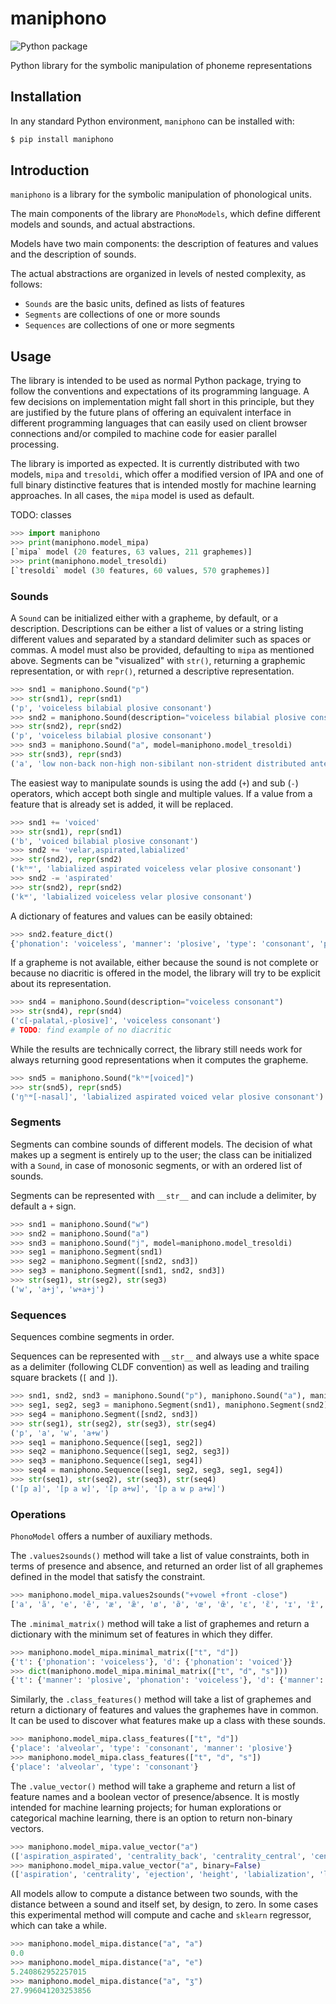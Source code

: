 # maniphono

![Python package](https://github.com/tresoldi/maniphono/workflows/Python%20package/badge.svg)

Python library for the symbolic manipulation of phoneme representations

## Installation

In any standard Python environment, `maniphono` can be installed with:

```bash
$ pip install maniphono
```

## Introduction

`maniphono` is a library for the symbolic manipulation of phonological units.

The main components of the library are `PhonoModels`, which define different models and
sounds, and actual abstractions.

Models have two main components: the description of features and values and the
description of sounds.

The actual abstractions are organized in levels of nested complexity, as follows:

  - `Sounds` are the basic units, defined as lists of features
  -  `Segments` are collections of one or more sounds
  - `Sequences` are collections of one or more segments

## Usage

The library is intended to be used as normal Python package, trying to follow the
conventions and expectations of its programming language. A few decisions on
implementation might fall short in this principle, but they are justified by the future
plans of offering an equivalent interface in different programming languages that can
easily used on client browser connections and/or compiled to machine code for easier
parallel processing.

The library is imported as expected. It is currently distributed with two models,
`mipa` and `tresoldi`, which offer a modified version of IPA and one of full binary
distinctive features that is intended mostly for machine learning approaches. In all
cases, the `mipa` model is used as default.

TODO: classes
```python
>>> import maniphono
>>> print(maniphono.model_mipa)
[`mipa` model (20 features, 63 values, 211 graphemes)]
>>> print(maniphono.model_tresoldi)
[`tresoldi` model (30 features, 60 values, 570 graphemes)]
```

### Sounds

A `Sound` can be initialized either with a grapheme, by default, or a description.
Descriptions can be either a list of values or a string listing different values and
separated by a standard delimiter such as spaces or commas. A model must also be
provided, defaulting to `mipa` as mentioned above. Segments can be "visualized"
with `str()`, returning a graphemic representation, or with `repr()`, returned a
descriptive representation.

```python
>>> snd1 = maniphono.Sound("p")
>>> str(snd1), repr(snd1)
('p', 'voiceless bilabial plosive consonant')
>>> snd2 = maniphono.Sound(description="voiceless bilabial plosive consonant")
>>> str(snd2), repr(snd2)
('p', 'voiceless bilabial plosive consonant')
>>> snd3 = maniphono.Sound("a", model=maniphono.model_tresoldi)
>>> str(snd3), repr(snd3)
('a', 'low non-back non-high non-sibilant non-strident distributed anterior non-constricted non-spread voice dorsal non-labial non-click coronal place non-lateral laryngeal syllabic tense non-consonantal non-nasal approximant continuant sonorant')
```

The easiest way to manipulate sounds is using the add (`+`) and sub (`-`) operators, which
accept both single and multiple values. If a value from a feature that
is already set is added, it will be replaced.

```python
>>> snd1 += 'voiced'
>>> str(snd1), repr(snd1)
('b', 'voiced bilabial plosive consonant')
>>> snd2 += 'velar,aspirated,labialized'
>>> str(snd2), repr(snd2)
('kʰʷ', 'labialized aspirated voiceless velar plosive consonant')
>>> snd2 -= 'aspirated'
>>> str(snd2), repr(snd2)
('kʷ', 'labialized voiceless velar plosive consonant')
```

A dictionary of features and values can be easily obtained:

```python
>>> snd2.feature_dict()
{'phonation': 'voiceless', 'manner': 'plosive', 'type': 'consonant', 'place': 'velar', 'labialization': 'labialized'}
```

If a grapheme is not available, either because the sound is not complete or because no
diacritic is offered in the model, the library will try to be explicit about its
representation.

```python
>>> snd4 = maniphono.Sound(description="voiceless consonant")
>>> str(snd4), repr(snd4)
('c[-palatal,-plosive]', 'voiceless consonant')
# TODO: find example of no diacritic
```

While the results are technically correct, the library still needs work for
always returning good representations when it computes the grapheme.

```python
>>> snd5 = maniphono.Sound("kʰʷ[voiced]")
>>> str(snd5), repr(snd5)
('ŋʰʷ[-nasal]', 'labialized aspirated voiced velar plosive consonant')
```

### Segments

Segments can combine sounds of different models. The decision of what makes up a
segment is entirely up to the user; the class can be initialized with a `Sound`,
in case of monosonic segments, or with an ordered list of sounds.

Segments can be represented with `__str__` and can include a delimiter, by default
a `+` sign.

```python
>>> snd1 = maniphono.Sound("w")
>>> snd2 = maniphono.Sound("a")
>>> snd3 = maniphono.Sound("j", model=maniphono.model_tresoldi)
>>> seg1 = maniphono.Segment(snd1)
>>> seg2 = maniphono.Segment([snd2, snd3])
>>> seg3 = maniphono.Segment([snd1, snd2, snd3])
>>> str(seg1), str(seg2), str(seg3)
('w', 'a+j', 'w+a+j')
```

### Sequences

Sequences combine segments in order.

Sequences can be represented with `__str__` and always use a white space as a delimiter
(following CLDF convention) as well as leading and trailing square brackets (`[` and `]`).

```python
>>> snd1, snd2, snd3 = maniphono.Sound("p"), maniphono.Sound("a"), maniphono.Sound("w")
>>> seg1, seg2, seg3 = maniphono.Segment(snd1), maniphono.Segment(snd2), maniphono.Segment([snd3])
>>> seg4 = maniphono.Segment([snd2, snd3])
>>> str(seg1), str(seg2), str(seg3), str(seg4)
('p', 'a', 'w', 'a+w')
>>> seq1 = maniphono.Sequence([seg1, seg2])
>>> seq2 = maniphono.Sequence([seg1, seg2, seg3])
>>> seq3 = maniphono.Sequence([seg1, seg4])
>>> seq4 = maniphono.Sequence([seg1, seg2, seg3, seg1, seg4])
>>> str(seq1), str(seq2), str(seq3), str(seq4)
('[p a]', '[p a w]', '[p a+w]', '[p a w p a+w]')
```

### Operations

`PhonoModel` offers a number of auxiliary methods.

The `.values2sounds()` method will take a list of value constraints, both in terms of
presence and absence, and returned an order list of all graphemes defined in the model
that satisfy the constraint.

```python
>>> maniphono.model_mipa.values2sounds("+vowel +front -close")
['a', 'ã', 'e', 'ẽ', 'æ', 'æ̃', 'ø', 'ø̃', 'œ', 'œ̃', 'ɛ', 'ɛ̃', 'ɪ', 'ɪ̃', 'ɶ', 'ɶ̃', 'ʏ', 'ʏ̃']
```

The `.minimal_matrix()` method will take a list of graphemes and return a dictionary
with the minimum set of features in which they differ.

```python
>>> maniphono.model_mipa.minimal_matrix(["t", "d"])
{'t': {'phonation': 'voiceless'}, 'd': {'phonation': 'voiced'}}
>>> dict(maniphono.model_mipa.minimal_matrix(["t", "d", "s"]))
{'t': {'manner': 'plosive', 'phonation': 'voiceless'}, 'd': {'manner': 'plosive', 'phonation': 'voiced'}, 's': {'manner': 'fricative', 'phonation': 'voiceless'}}
```

Similarly, the `.class_features()` method will take a list of graphemes and return a
dictionary of features and values the graphemes have in common. It can be used to
discover what features make up a class with these sounds.

```python
>>> maniphono.model_mipa.class_features(["t", "d"])
{'place': 'alveolar', 'type': 'consonant', 'manner': 'plosive'}
>>> maniphono.model_mipa.class_features(["t", "d", "s"])
{'place': 'alveolar', 'type': 'consonant'}
```

The `.value_vector()` method will take a grapheme and return a list of feature names
and a boolean vector of presence/absence. It is mostly intended for machine learning
projects; for human explorations or categorical machine learning, there is an option
to return non-binary vectors.

```python
>>> maniphono.model_mipa.value_vector("a")
(['aspiration_aspirated', 'centrality_back', 'centrality_central', 'centrality_front', 'centrality_near-back', 'centrality_near-front', 'ejection_ejective', 'height_close', 'height_close-mid', 'height_mid', 'height_near-close', 'height_near-open', 'height_open', 'height_open-mid', 'labialization_labialized', 'laterality_lateral', 'length_half-long', 'length_long', 'manner_affricate', 'manner_approximant', 'manner_click', 'manner_flap', 'manner_fricative', 'manner_implosive', 'manner_plosive', 'manner_trill', 'nasality_nasal', 'nasalization_nasalized', 'palatalization_palatalized', 'pharyngealization_pharyngealized', 'phonation_voiced', 'phonation_voiceless', 'place_alveolar', 'place_alveolo-palatal', 'place_bilabial', 'place_dental', 'place_epiglottal', 'place_glottal', 'place_labial', 'place_labio-alveolar', 'place_labio-coronal', 'place_labio-dental', 'place_labio-palatal', 'place_labio-velar', 'place_linguo-labial', 'place_palatal', 'place_palato-velar', 'place_pharyngeal', 'place_post-alveolar', 'place_retroflex', 'place_uvular', 'place_uvulo-epiglottal', 'place_velar', 'roundness_rounded', 'roundness_unrounded', 'sibilancy_non-sibilant', 'sibilancy_sibilant', 'syllabicity_non-syllabic', 'syllabicity_syllabic', 'type_consonant', 'type_vowel', 'uvularization_uvularized', 'velarization_velarized'], [False, False, False, True, False, False, False, False, False, False, False, False, True, False, False, False, False, False, False, False, False, False, False, False, False, False, False, False, False, False, False, False, False, False, False, False, False, False, False, False, False, False, False, False, False, False, False, False, False, False, False, False, False, False, True, False, False, False, False, False, True, False, False])
>>> maniphono.model_mipa.value_vector("a", binary=False)
(['aspiration', 'centrality', 'ejection', 'height', 'labialization', 'laterality', 'length', 'manner', 'nasality', 'nasalization', 'palatalization', 'pharyngealization', 'phonation', 'place', 'roundness', 'sibilancy', 'syllabicity', 'type', 'uvularization', 'velarization'], [None, 'front', None, 'open', None, None, None, None, None, None, None, None, None, None, 'unrounded', None, None, 'vowel', None, None])
```

All models allow to compute a distance between two sounds, with the distance between a sound and
itself set, by design, to zero. In some cases this experimental method will compute and cache
and `sklearn` regressor, which can take a while.

```python
>>> maniphono.model_mipa.distance("a", "a")
0.0
>>> maniphono.model_mipa.distance("a", "e")
5.240862952257015
>>> maniphono.model_mipa.distance("a", "ʒ")
27.996041203253856
```
